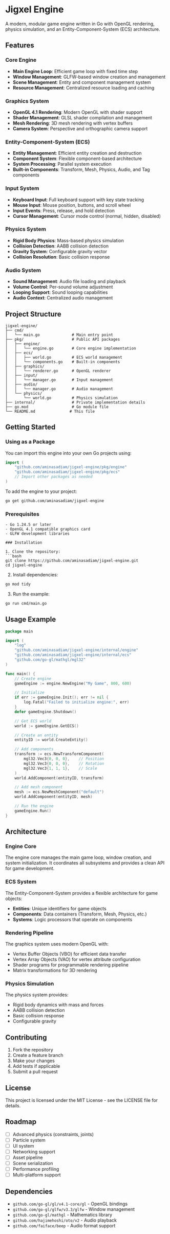 # Jigxel Engine

A modern, modular game engine written in Go with OpenGL rendering, physics simulation, and an Entity-Component-System (ECS) architecture.

## Features

### Core Engine

- **Main Engine Loop**: Efficient game loop with fixed time step
- **Window Management**: GLFW-based window creation and management
- **Scene Management**: Entity and component management system
- **Resource Management**: Centralized resource loading and caching

### Graphics System

- **OpenGL 4.1 Rendering**: Modern OpenGL with shader support
- **Shader Management**: GLSL shader compilation and management
- **Mesh Rendering**: 3D mesh rendering with vertex buffers
- **Camera System**: Perspective and orthographic camera support

### Entity-Component-System (ECS)

- **Entity Management**: Efficient entity creation and destruction
- **Component System**: Flexible component-based architecture
- **System Processing**: Parallel system execution
- **Built-in Components**: Transform, Mesh, Physics, Audio, and Tag components

### Input System

- **Keyboard Input**: Full keyboard support with key state tracking
- **Mouse Input**: Mouse position, buttons, and scroll wheel
- **Input Events**: Press, release, and hold detection
- **Cursor Management**: Cursor mode control (normal, hidden, disabled)

### Physics System

- **Rigid Body Physics**: Mass-based physics simulation
- **Collision Detection**: AABB collision detection
- **Gravity System**: Configurable gravity vector
- **Collision Resolution**: Basic collision response

### Audio System

- **Sound Management**: Audio file loading and playback
- **Volume Control**: Per-sound volume adjustment
- **Looping Support**: Sound looping capabilities
- **Audio Context**: Centralized audio management

## Project Structure

```
jigxel-engine/
├── cmd/
│   └── main.go              # Main entry point
├── pkg/                     # Public API packages
│   ├── engine/
│   │   └── engine.go        # Core engine implementation
│   ├── ecs/
│   │   ├── world.go         # ECS world management
│   │   └── components.go    # Built-in components
│   ├── graphics/
│   │   └── renderer.go      # OpenGL renderer
│   ├── input/
│   │   └── manager.go       # Input management
│   ├── audio/
│   │   └── manager.go       # Audio management
│   └── physics/
│       └── world.go         # Physics simulation
├── internal/                # Private implementation details
├── go.mod                   # Go module file
└── README.md               # This file
```

## Getting Started

### Using as a Package

You can import this engine into your own Go projects using:

```go
import (
    "github.com/aminasadiam/jigxel-engine/pkg/engine"
    "github.com/aminasadiam/jigxel-engine/pkg/ecs"
    // Import other packages as needed
)
```

To add the engine to your project:

```bash
go get github.com/aminasadiam/jigxel-engine
```

### Prerequisites

````
- Go 1.24.5 or later
- OpenGL 4.1 compatible graphics card
- GLFW development libraries

### Installation

1. Clone the repository:
```bash
git clone https://github.com/aminasadiam/jigxel-engine.git
cd jigxel-engine
````

2. Install dependencies:

```bash
go mod tidy
```

3. Run the example:

```bash
go run cmd/main.go
```

## Usage Example

```go
package main

import (
    "log"
    "github.com/aminasadiam/jigxel-engine/internal/engine"
    "github.com/aminasadiam/jigxel-engine/internal/ecs"
    "github.com/go-gl/mathgl/mgl32"
)

func main() {
    // Create engine
    gameEngine := engine.NewEngine("My Game", 800, 600)

    // Initialize
    if err := gameEngine.Init(); err != nil {
        log.Fatal("Failed to initialize engine:", err)
    }
    defer gameEngine.Shutdown()

    // Get ECS world
    world := gameEngine.GetECS()

    // Create an entity
    entityID := world.CreateEntity()

    // Add components
    transform := ecs.NewTransformComponent(
        mgl32.Vec3{0, 0, 0},    // Position
        mgl32.Vec3{0, 0, 0},    // Rotation
        mgl32.Vec3{1, 1, 1},    // Scale
    )
    world.AddComponent(entityID, transform)

    // Add mesh component
    mesh := ecs.NewMeshComponent("default")
    world.AddComponent(entityID, mesh)

    // Run the engine
    gameEngine.Run()
}
```

## Architecture

### Engine Core

The engine core manages the main game loop, window creation, and system initialization. It coordinates all subsystems and provides a clean API for game development.

### ECS System

The Entity-Component-System provides a flexible architecture for game objects:

- **Entities**: Unique identifiers for game objects
- **Components**: Data containers (Transform, Mesh, Physics, etc.)
- **Systems**: Logic processors that operate on components

### Rendering Pipeline

The graphics system uses modern OpenGL with:

- Vertex Buffer Objects (VBO) for efficient data transfer
- Vertex Array Objects (VAO) for vertex attribute configuration
- Shader programs for programmable rendering pipeline
- Matrix transformations for 3D rendering

### Physics Simulation

The physics system provides:

- Rigid body dynamics with mass and forces
- AABB collision detection
- Basic collision response
- Configurable gravity

## Contributing

1. Fork the repository
2. Create a feature branch
3. Make your changes
4. Add tests if applicable
5. Submit a pull request

## License

This project is licensed under the MIT License - see the LICENSE file for details.

## Roadmap

- [ ] Advanced physics (constraints, joints)
- [ ] Particle system
- [ ] UI system
- [ ] Networking support
- [ ] Asset pipeline
- [ ] Scene serialization
- [ ] Performance profiling
- [ ] Multi-platform support

## Dependencies

- `github.com/go-gl/gl/v4.1-core/gl` - OpenGL bindings
- `github.com/go-gl/glfw/v3.3/glfw` - Window management
- `github.com/go-gl/mathgl` - Mathematics library
- `github.com/hajimehoshi/oto/v2` - Audio playback
- `github.com/faiface/beep` - Audio format support
